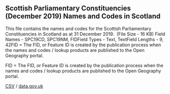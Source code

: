## Scottish Parliamentary Constituencies (December 2019) Names and Codes in Scotland

This file contains the names and codes for the Scottish Parliamentary Constituencies in Scotland as at 31 December 2019.  (File Size - 16 KB) Field Names - SPC19CD, SPC19NM, FIDField Types - Text, TextField Lengths - 9, 42FID = The FID, or Feature ID is created by
the publication process when the names and codes / lookup products are
published to the Open Geography portal. 

FID = The FID, or Feature ID is created by
the publication process when the names and codes / lookup products are
published to the Open Geography portal. 

[CSV](csv/260.csv) / [data.gov.uk](https://data.gov.uk/dataset/73029bf3-c2ba-4b65-b262-fadba4b8971d/scottish-parliamentary-constituencies-december-2019-names-and-codes-in-scotland)

